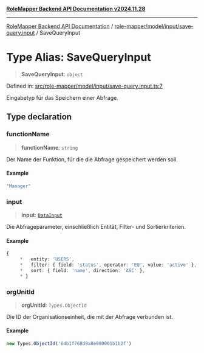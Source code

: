 [**RoleMapper Backend API Documentation v2024.11.28**](../../../../../README.md)

***

[RoleMapper Backend API Documentation](../../../../../modules.md) / [role-mapper/model/input/save-query.input](../README.md) / SaveQueryInput

# Type Alias: SaveQueryInput

> **SaveQueryInput**: `object`

Defined in: [src/role-mapper/model/input/save-query.input.ts:7](https://github.com/FlowCraft-AG/RoleMapper/blob/aa2b8d129f8bd1600fa58ea512b195a2a2308efd/backend/src/role-mapper/model/input/save-query.input.ts#L7)

Eingabetyp für das Speichern einer Abfrage.

## Type declaration

### functionName

> **functionName**: `string`

Der Name der Funktion, für die die Abfrage gespeichert werden soll.

#### Example

```ts
"Manager"
```

### input

> **input**: [`DataInput`](../../data.input/type-aliases/DataInput.md)

Die Abfrageparameter, einschließlich Entität, Filter- und Sortierkriterien.

#### Example

```ts
{
     *   entity: 'USERS',
     *   filter: { field: 'status', operator: 'EQ', value: 'active' },
     *   sort: { field: 'name', direction: 'ASC' },
     * }
```

### orgUnitId

> **orgUnitId**: `Types.ObjectId`

Die ID der Organisationseinheit, die mit der Abfrage verbunden ist.

#### Example

```ts
new Types.ObjectId('64b1f768d9a8e900001b1b2f')
```
